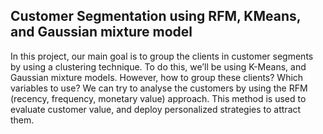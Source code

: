 ## Customer Segmentation using RFM, KMeans, and Gaussian mixture model

 In this project, our main goal is to group the clients in customer segments by using a clustering technique. To do this, we’ll be using K-Means, and Gaussian mixture models. However, how to group these clients? Which variables to use? We can try to analyse the customers by using the RFM (recency, frequency, monetary value) approach. This method is used to evaluate customer value, and deploy personalized strategies to attract them.
